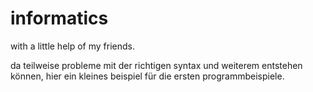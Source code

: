 # informatics
with a little help of my friends.

da teilweise probleme mit der richtigen syntax und weiterem entstehen können, hier ein kleines beispiel für die ersten programmbeispiele.
